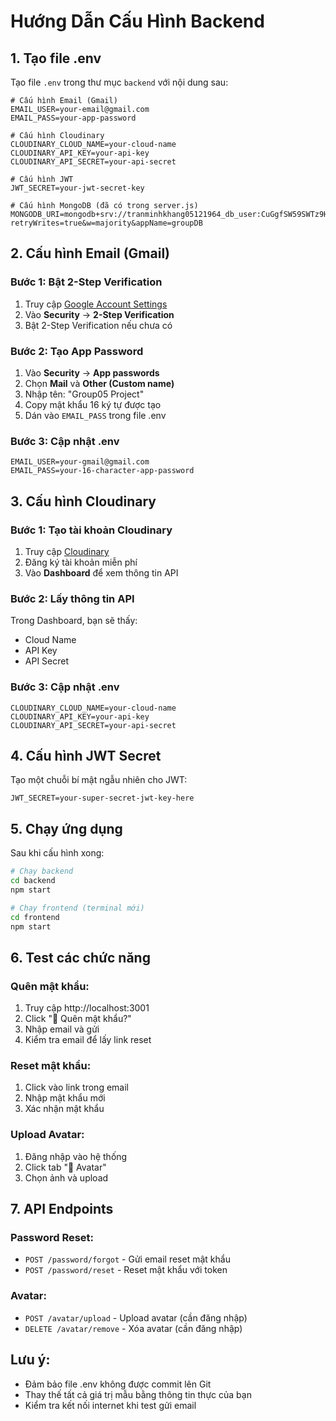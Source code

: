 # Hướng Dẫn Cấu Hình Backend

## 1. Tạo file .env

Tạo file `.env` trong thư mục `backend` với nội dung sau:

```env
# Cấu hình Email (Gmail)
EMAIL_USER=your-email@gmail.com
EMAIL_PASS=your-app-password

# Cấu hình Cloudinary
CLOUDINARY_CLOUD_NAME=your-cloud-name
CLOUDINARY_API_KEY=your-api-key
CLOUDINARY_API_SECRET=your-api-secret

# Cấu hình JWT
JWT_SECRET=your-jwt-secret-key

# Cấu hình MongoDB (đã có trong server.js)
MONGODB_URI=mongodb+srv://tranminhkhang05121964_db_user:CuGgfSW59SWTz9Hz@cluster0.lwvtbtn.mongodb.net/groupDB?retryWrites=true&w=majority&appName=groupDB
```

## 2. Cấu hình Email (Gmail)

### Bước 1: Bật 2-Step Verification
1. Truy cập [Google Account Settings](https://myaccount.google.com/)
2. Vào **Security** → **2-Step Verification**
3. Bật 2-Step Verification nếu chưa có

### Bước 2: Tạo App Password
1. Vào **Security** → **App passwords**
2. Chọn **Mail** và **Other (Custom name)**
3. Nhập tên: "Group05 Project"
4. Copy mật khẩu 16 ký tự được tạo
5. Dán vào `EMAIL_PASS` trong file .env

### Bước 3: Cập nhật .env
```env
EMAIL_USER=your-gmail@gmail.com
EMAIL_PASS=your-16-character-app-password
```

## 3. Cấu hình Cloudinary

### Bước 1: Tạo tài khoản Cloudinary
1. Truy cập [Cloudinary](https://cloudinary.com/)
2. Đăng ký tài khoản miễn phí
3. Vào **Dashboard** để xem thông tin API

### Bước 2: Lấy thông tin API
Trong Dashboard, bạn sẽ thấy:
- Cloud Name
- API Key  
- API Secret

### Bước 3: Cập nhật .env
```env
CLOUDINARY_CLOUD_NAME=your-cloud-name
CLOUDINARY_API_KEY=your-api-key
CLOUDINARY_API_SECRET=your-api-secret
```

## 4. Cấu hình JWT Secret

Tạo một chuỗi bí mật ngẫu nhiên cho JWT:

```env
JWT_SECRET=your-super-secret-jwt-key-here
```

## 5. Chạy ứng dụng

Sau khi cấu hình xong:

```bash
# Chạy backend
cd backend
npm start

# Chạy frontend (terminal mới)
cd frontend  
npm start
```

## 6. Test các chức năng

### Quên mật khẩu:
1. Truy cập http://localhost:3001
2. Click "🔐 Quên mật khẩu?"
3. Nhập email và gửi
4. Kiểm tra email để lấy link reset

### Reset mật khẩu:
1. Click vào link trong email
2. Nhập mật khẩu mới
3. Xác nhận mật khẩu

### Upload Avatar:
1. Đăng nhập vào hệ thống
2. Click tab "📸 Avatar"
3. Chọn ảnh và upload

## 7. API Endpoints

### Password Reset:
- `POST /password/forgot` - Gửi email reset mật khẩu
- `POST /password/reset` - Reset mật khẩu với token

### Avatar:
- `POST /avatar/upload` - Upload avatar (cần đăng nhập)
- `DELETE /avatar/remove` - Xóa avatar (cần đăng nhập)

## Lưu ý:
- Đảm bảo file .env không được commit lên Git
- Thay thế tất cả giá trị mẫu bằng thông tin thực của bạn
- Kiểm tra kết nối internet khi test gửi email











